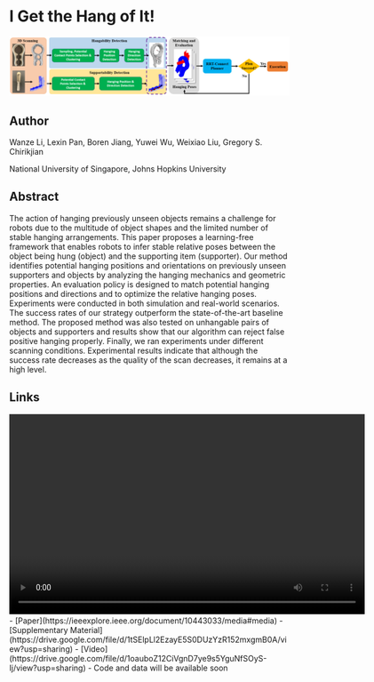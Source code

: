 # I Get the Hang of It!
![teaser](whole_procedure_10.jpg)
## Author
Wanze Li, Lexin Pan, Boren Jiang, Yuwei Wu, Weixiao Liu, Gregory S. Chirikjian

National University of Singapore, Johns Hopkins University

## Abstract
The action of hanging previously unseen objects remains a challenge for robots due to the multitude of object shapes and the limited number of stable hanging arrangements. This paper proposes a learning-free framework that enables robots to infer stable relative poses between the object being hung (object) and the supporting item (supporter). Our method identifies potential hanging positions and orientations on previously unseen supporters and objects by analyzing the hanging mechanics and geometric properties. An evaluation policy is designed to match potential hanging positions and directions and to optimize the relative hanging poses. Experiments were conducted in both simulation and real-world scenarios. The success rates of our strategy outperform the state-of-the-art baseline method. The proposed method was also tested on unhangable pairs of objects and supporters and results show that our algorithm can reject false positive hanging properly. Finally, we ran experiments under different scanning conditions. Experimental results indicate that although the success rate decreases as the quality of the scan decreases, it remains at a high level. 

## Links
<video width="640" height="360" controls>
  <source src="72b3e511-eccb-420b-949f-8d6d9968a2bb.mp4" type="video/mp4">
Your browser does not support the video tag.
</video>
- [Paper](https://ieeexplore.ieee.org/document/10443033/media#media)
- [Supplementary Material](https://drive.google.com/file/d/1tSElpLl2EzayE5S0DUzYzR152mxgmB0A/view?usp=sharing)
- [Video](https://drive.google.com/file/d/1oauboZ12CiVgnD7ye9s5YguNfSOyS-Ij/view?usp=sharing)
- Code and data will be available soon
